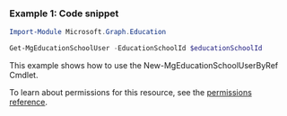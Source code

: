 ### Example 1: Code snippet

```powershellImport-Module Microsoft.Graph.Education

Get-MgEducationSchoolUser -EducationSchoolId $educationSchoolId
```
This example shows how to use the New-MgEducationSchoolUserByRef Cmdlet.
To learn about permissions for this resource, see the [permissions reference](/graph/permissions-reference).

